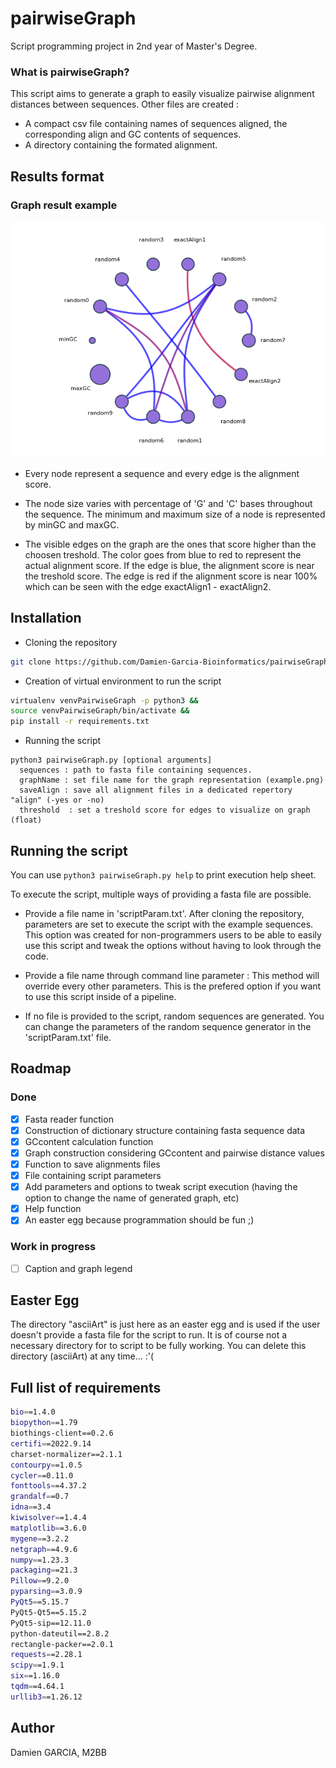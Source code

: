 # pairwiseGraph
Script programming project in 2nd year of Master's Degree.


### What is pairwiseGraph?
This script aims to generate a graph to easily visualize pairwise alignment distances between sequences.
Other files are created :
- A compact csv file containing names of sequences aligned, the corresponding align and GC contents of sequences.
- A directory containing the formated alignment.


## Results format
### Graph result example
![Graph result image](https://github.com/Damien-Garcia-Bioinformatics/pairwiseGraph/blob/main/figureReadme.png)

- Every node represent a sequence and every edge is the alignment score.

- The node size varies with percentage of 'G' and 'C' bases throughout the sequence. The minimum and maximum size of a node is represented by minGC and maxGC.

- The visible edges on the graph are the ones that score higher than the choosen treshold. The color goes from blue to red to represent the actual alignment score. If the edge is blue, the alignment score is near the treshold score. The edge is red if the alignment score is near 100% which can be seen with the edge exactAlign1 - exactAlign2.


## Installation
- Cloning the repository
```bash
git clone https://github.com/Damien-Garcia-Bioinformatics/pairwiseGraph.git
```

- Creation of virtual environment to run the script
```bash
virtualenv venvPairwiseGraph -p python3 &&
source venvPairwiseGraph/bin/activate &&
pip install -r requirements.txt
```
- Running the script
```plaintext
python3 pairwiseGraph.py [optional arguments]
  sequences : path to fasta file containing sequences.
  graphName : set file name for the graph representation (example.png)
  saveAlign : save all alignment files in a dedicated repertory "align" (-yes or -no)
  threshold  : set a treshold score for edges to visualize on graph (float)
```


## Running the script
You can use ```python3 pairwiseGraph.py help``` to print execution help sheet.

To execute the script, multiple ways of providing a fasta file are possible.
- Provide a file name in 'scriptParam.txt'. After cloning the repository, parameters are set to execute the script with the example sequences.
This option was created for non-programmers users to be able to easily use this script and tweak the options without having to look through the code.

- Provide a file name through command line parameter : This method will override every other parameters. This is the prefered option if you want to use this script inside of a pipeline.

- If no file is provided to the script, random sequences are generated. You can change the parameters of the random sequence generator in the 'scriptParam.txt' file.


## Roadmap
### Done
- [x] Fasta reader function
- [x] Construction of dictionary structure containing fasta sequence data
- [x] GCcontent calculation function
- [x] Graph construction considering GCcontent and pairwise distance values
- [x] Function to save alignments files
- [x] File containing script parameters
- [x] Add parameters and options to tweak script execution (having the option to change the name of generated graph, etc)
- [x] Help function
- [x] An easter egg because programmation should be fun ;)
### Work in progress
- [ ] Caption and graph legend


## Easter Egg

The directory "asciiArt" is just here as an easter egg and is used if the user doesn't provide a fasta file for the script to run. It is of course not a necessary directory for to script to be fully working. You can delete this directory (asciiArt) at any time... :'(


## Full list of requirements
```bash
bio==1.4.0
biopython==1.79
biothings-client==0.2.6
certifi==2022.9.14
charset-normalizer==2.1.1
contourpy==1.0.5
cycler==0.11.0
fonttools==4.37.2
grandalf==0.7
idna==3.4
kiwisolver==1.4.4
matplotlib==3.6.0
mygene==3.2.2
netgraph==4.9.6
numpy==1.23.3
packaging==21.3
Pillow==9.2.0
pyparsing==3.0.9
PyQt5==5.15.7
PyQt5-Qt5==5.15.2
PyQt5-sip==12.11.0
python-dateutil==2.8.2
rectangle-packer==2.0.1
requests==2.28.1
scipy==1.9.1
six==1.16.0
tqdm==4.64.1
urllib3==1.26.12
```

## Author
Damien GARCIA, M2BB
